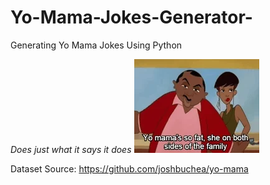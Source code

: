 # Yo-Mama-Jokes-Generator-


Generating Yo Mama Jokes Using Python

*Does just what it says it does*
![banner](banner.webp)

Dataset Source: https://github.com/joshbuchea/yo-mama
